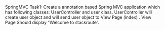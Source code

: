 SpringMVC Task1:
Create a annotation based Spring MVC application which has following classes: UserController and user class. UserController will create user object and will send user object to View Page (index) . View Page Should display “Welcome to stackroute”.
